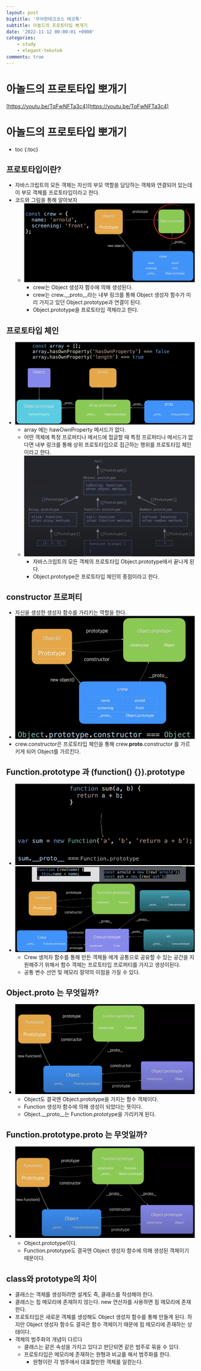 ```yaml
---
layout: post
bigtitle: '우아한테크코스 테코톡'
subtitle: 아놀드의 프로토타입 뽀개기
date: '2022-11-12 00:00:01 +0900'
categories:
    - study
    - elegant-tekotok
comments: true
---
```


# 아놀드의 프로토타입 뽀개기
[https://youtu.be/TqFwNFTa3c4](https://youtu.be/TqFwNFTa3c4)

# 아놀드의 프로토타입 뽀개기
* toc
{:toc}

## 프로토타입이란?
+ 자바스크립트의 모든 객체는 자신의 부모 역할을 담당하는 객체와 연결되어 있는데 이 부모 객체를 프로토타입이라고 한다. 
+ 코드와 그림을 통해 알아보자
  + ![img.png](/assets/img/elegant-tekotok/ARNOLD-Prototype.png)
    + crew는 Object 생성자 함수에 의해 생성된다. 
    + crew는 crew.__proto__라는 내부 링크를 통해 Object 생성자 함수가 미리 가지고 있던 Object.prototype과 연결이 된다. 
    + Object.prototype을 프로토타입 객체라고 한다.
    
## 프로토타입 체인 
+ ![img.png](/assets/img/elegant-tekotok/ARNOLD-Prototype2.png)
  + array 에는 hawOwnProperty 메서드가 없다. 
  + 어떤 객체에 특정 프로퍼티나 메서드에 접글할 때 특정 프로퍼티나 메서드가 없다면 내부 링크를 통해 상위 프로토타입으로 접근하는 행위를 프로토타입 체인이라고 한다.
  + ![img.png](/assets/img/elegant-tekotok/ARNOLD-Prototype3.png)
    + 자바스크립트의 모든 객체의 프로토타입 Object.prototype에서 끝나게 된다.   
    + Object.prototype은 프로토타입 체인의 종점이라고 한다.
    
## constructor 프로퍼티
+ 자신을 생성한 생성자 함수를 가리키는 역할을 한다. 
+ ![img.png](/assets/img/elegant-tekotok/ARNOLD-Prototype4.png)
+ crew.constructor은 프로토타입 체인을 통해 crew.__proto__.constructor 를 가르키게 되어 Object를 가르킨다.

## Function.prototype 과 (function() {}).prototype
+ ![img.png](/assets/img/elegant-tekotok/ARNOLD-Prototype5.png)
+ ![img.png](/assets/img/elegant-tekotok/ARNOLD-Prototype6.png)
  + Crew 생저자 함수를 통해 만든 객체들 에게 공통으로 공유할 수 있는 공간을 지원해주기 위해서 함수 객체는 프로토타입 프로퍼티를 가지고 생성이된다. 
  + 공통 변수 선언 및 메모리 절약의 이점을 가질 수 있다.
  
## Object.__proto__ 는 무엇일까?
+ ![img.png](/assets/img/elegant-tekotok/ARNOLD-Prototype7.png)
  + Object도 결국엔 Object.prototype을 가지는 함수 객체이다. 
  + Function 생성자 함수에 의해 생성이 되었다는 뜻이다.
  + Object.__proto__는 Function.prototype을 가리키게 된다.
  
## Function.prototype.__proto__ 는 무엇일까?
+ ![img.png](/assets/img/elegant-tekotok/ARNOLD-Prototype8.png)
  + Object.prototype이다.
  + Function.prototype도 결국엔 Object 생성자 함수에 의해 생성된 객체이기 때문이다.
  
## class와 prototype의 차이 
+ 클래스는 객체를 생성하려면 설계도 즉, 클래스를 작성해야 한다. 
+ 클래스는 힙 메모리에 존재하지 않는다. new 연산자를 사용하면 힘 메모리에 존재한다. 
+ 프로토타입은 새로운 객체를 생성해도 Object 생성자 함수를 통해 만들게 된다. 하지만 Object 생성자 함수도 결국은 함수 객체이기 때문에 힙 메모리에 존재하는 상태이다. 
+ 객체의 범주화의 개념이 다르다 
  + 클래스는 같은 속성을 가지고 있다고 판단되면 같은 범주로 묶을 수 있다. 
  + 프로토타입은 메모리에 존재하는 원형과 비교를 해서 범주화를 한다. 
    + 원형이란 각 범주에서 대표할만한 객체를 일컫는다. 